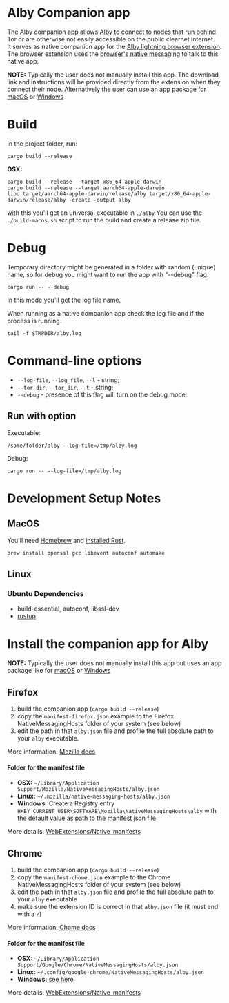# Alby Companion app

The Alby companion app allows [Alby](https://getalby.com/) to connect to nodes that run behind Tor or are otherwise not easily accessible on the public clearnet internet.  
It serves as native companion app for the [Alby lightning browser extension](https://getalby.com/). The browser extension uses the [browser's native messaging](https://developer.mozilla.org/en-US/docs/Mozilla/Add-ons/WebExtensions/Native_messaging) to talk to this native app.

**NOTE:** Typically the user does not manually install this app. The download link and instructions will be provided directly from the extension when they connect their node. Alternatively the user can use an app package for [macOS](https://github.com/getAlby/alby-installer-macos) or [Windows](https://github.com/getAlby/alby-installer-windows)


# Build
In the project folder, run:  
```
cargo build --release
```

**OSX:** 
```
cargo build --release --target x86_64-apple-darwin
cargo build --release --target aarch64-apple-darwin
lipo target/aarch64-apple-darwin/release/alby target/x86_64-apple-darwin/release/alby -create -output alby
```
with this you'll get an universal executable in `./alby`
You can use the `./build-macos.sh` script to run the build and create a release zip file.

# Debug

Temporary directory might be generated in a folder with random (unique) name, so for debug you might want to run the app with "--debug" flag:  
```
cargo run -- --debug
```
In this mode you'll get the log file name.  

When running as a native companion app check the log file and if the process is running.
```
tail -f $TMPDIR/alby.log
```

# Command-line options

* `--log-file`, `--log_file`, `--l` - string;     
* `--tor-dir`, `--tor_dir`, `--t` - string;  
* `--debug` - presence of this flag will turn on the debug mode.

## Run with option

Executable:  

```
/some/folder/alby --log-file=/tmp/alby.log
```

Debug:  

```
cargo run -- --log-file=/tmp/alby.log
```


# Development Setup Notes

## MacOS
You'll need [Homebrew](https://brew.sh/) and [installed Rust](https://rustup.rs/).

```
brew install openssl gcc libevent autoconf automake    
```


## Linux

### Ubuntu Dependencies

* build-essential, autoconf, libssl-dev
* [rustup](https://rustup.rs/)


# Install the companion app for Alby

**NOTE:** Typically the user does not manually install this app but uses an app package like for [macOS](https://github.com/getAlby/alby-installer-macos) or [Windows](https://github.com/getAlby/alby-installer-windows)


## Firefox

1. build the companion app (`cargo build --release`)
2. copy the `manifest-firefox.json` example to the Firefox NativeMessagingHosts folder of your system (see below)
3. edit the path in that `alby.json` file and profile the full absolute path to your `alby` executable.

More information: [Mozilla docs](https://developer.mozilla.org/en-US/docs/Mozilla/Add-ons/WebExtensions/Native_messaging
)

#### Folder for the manifest file

* **OSX:** `~/Library/Application Support/Mozilla/NativeMessagingHosts/alby.json`
* **Linux:** `~/.mozilla/native-messaging-hosts/alby.json`
* **Windows:** Create a Registry entry `HKEY_CURRENT_USER\SOFTWARE\Mozilla\NativeMessagingHosts\alby` with the default value as path to the manifest json file

More details: [WebExtensions/Native_manifests](https://developer.mozilla.org/en-US/docs/Mozilla/Add-ons/WebExtensions/Native_manifests)


## Chrome

1. build the companion app (`cargo build --release`)
2. copy the `manifest-chome.json` example to the Chrome NativeMessagingHosts folder of your system (see below)
3. edit the path in that `alby.json` file and profile the full absolute path to your `alby` executable
4. make sure the extension ID is correct in that `alby.json` file (it must end with a `/`)

More information: [Chome docs](https://developer.chrome.com/docs/apps/nativeMessaging/)

#### Folder for the manifest file

* **OSX:** `~/Library/Application Support/Google/Chrome/NativeMessagingHosts/alby.json`
* **Linux:** `~/.config/google-chrome/NativeMessagingHosts/alby.json`
* **Windows:** [see here](https://developer.chrome.com/docs/apps/nativeMessaging/#native-messaging-host-location)

More details: [WebExtensions/Native_manifests](https://developer.mozilla.org/en-US/docs/Mozilla/Add-ons/WebExtensions/Native_manifests)

